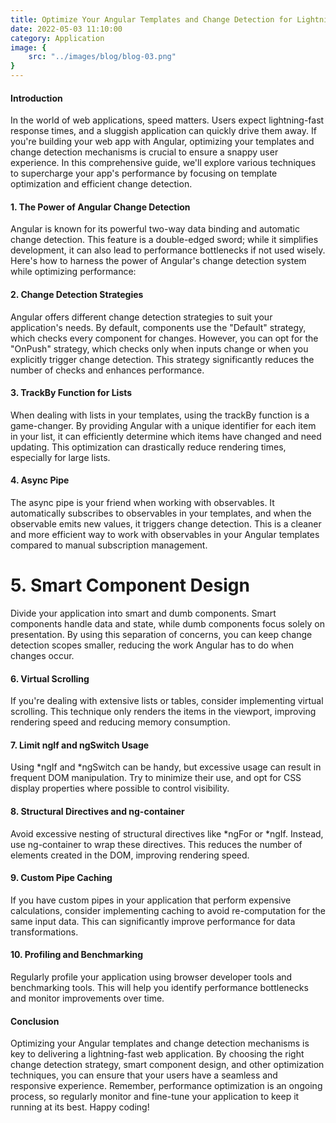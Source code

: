 ```yaml
---
title: Optimize Your Angular Templates and Change Detection for Lightning-Fast Performance
date: 2022-05-03 11:10:00
category: Application
image: {
	src: "../images/blog/blog-03.png"
}
---
```


#### Introduction

In the world of web applications, speed matters. Users expect lightning-fast response times, and a sluggish application can quickly drive them away. If you're building your web app with Angular, optimizing your templates and change detection mechanisms is crucial to ensure a snappy user experience. In this comprehensive guide, we'll explore various techniques to supercharge your app's performance by focusing on template optimization and efficient change detection.

#### 1. The Power of Angular Change Detection

Angular is known for its powerful two-way data binding and automatic change detection. This feature is a double-edged sword; while it simplifies development, it can also lead to performance bottlenecks if not used wisely. Here's how to harness the power of Angular's change detection system while optimizing performance:

#### 2. Change Detection Strategies

Angular offers different change detection strategies to suit your application's needs. By default, components use the "Default" strategy, which checks every component for changes. However, you can opt for the "OnPush" strategy, which checks only when inputs change or when you explicitly trigger change detection. This strategy significantly reduces the number of checks and enhances performance.

#### 3. TrackBy Function for Lists

When dealing with lists in your templates, using the trackBy function is a game-changer. By providing Angular with a unique identifier for each item in your list, it can efficiently determine which items have changed and need updating. This optimization can drastically reduce rendering times, especially for large lists.

#### 4. Async Pipe

The async pipe is your friend when working with observables. It automatically subscribes to observables in your templates, and when the observable emits new values, it triggers change detection. This is a cleaner and more efficient way to work with observables in your Angular templates compared to manual subscription management.

# 5. Smart Component Design

Divide your application into smart and dumb components. Smart components handle data and state, while dumb components focus solely on presentation. By using this separation of concerns, you can keep change detection scopes smaller, reducing the work Angular has to do when changes occur.

#### 6. Virtual Scrolling

If you're dealing with extensive lists or tables, consider implementing virtual scrolling. This technique only renders the items in the viewport, improving rendering speed and reducing memory consumption.

#### 7. Limit ngIf and ngSwitch Usage

Using *ngIf and *ngSwitch can be handy, but excessive usage can result in frequent DOM manipulation. Try to minimize their use, and opt for CSS display properties where possible to control visibility.

#### 8. Structural Directives and ng-container

Avoid excessive nesting of structural directives like *ngFor or *ngIf. Instead, use ng-container to wrap these directives. This reduces the number of elements created in the DOM, improving rendering speed.

#### 9. Custom Pipe Caching

If you have custom pipes in your application that perform expensive calculations, consider implementing caching to avoid re-computation for the same input data. This can significantly improve performance for data transformations.

#### 10. Profiling and Benchmarking

Regularly profile your application using browser developer tools and benchmarking tools. This will help you identify performance bottlenecks and monitor improvements over time.

#### Conclusion

Optimizing your Angular templates and change detection mechanisms is key to delivering a lightning-fast web application. By choosing the right change detection strategy, smart component design, and other optimization techniques, you can ensure that your users have a seamless and responsive experience. Remember, performance optimization is an ongoing process, so regularly monitor and fine-tune your application to keep it running at its best. Happy coding!
